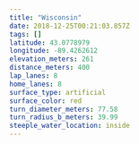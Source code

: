 ```yaml
---
title: "Wisconsin"
date: 2018-12-25T00:21:03.857Z
tags: []
latitude: 43.0778979
longitude: -89.4262612
elevation_meters: 261
distance_meters: 400
lap_lanes: 8
home_lanes: 8
surface_type: artificial
surface_color: red
turn_diameter_meters: 77.58
turn_radius_b_meters: 39.99
steeple_water_location: inside
---
```

